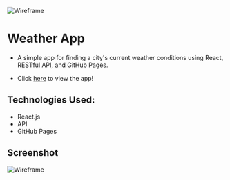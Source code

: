 ![Wireframe](https://i.imgur.com/xEDpIKG.png)

# Weather App

* A simple app for finding a city's current weather conditions using React, RESTful API, and GitHub Pages.

* Click [here](https://lincolnyouree.github.io/Weather-App/) to view the app!

## Technologies Used:

* React.js
* API
* GitHub Pages

## Screenshot

![Wireframe](https://i.imgur.com/u1T48F2.png)